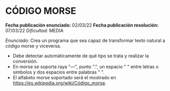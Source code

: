 # CÓDIGO MORSE

**Fecha publicación enunciado:** 02/03/22
**Fecha publicación resolución:** 07/03/22
*Dificultad:* MEDIA

*Enunciado:* Crea un programa que sea capaz de transformar texto natural a código morse y viceversa.

- Debe detectar automáticamente de qué tipo se trata y realizar la conversión.
- En morse se soporta raya "—", punto ".", un espacio " " entre letras o símbolos y dos espacios entre palabras "  ".
- El alfabeto morse soportado será el mostrado en https://es.wikipedia.org/wiki/Código_morse.
